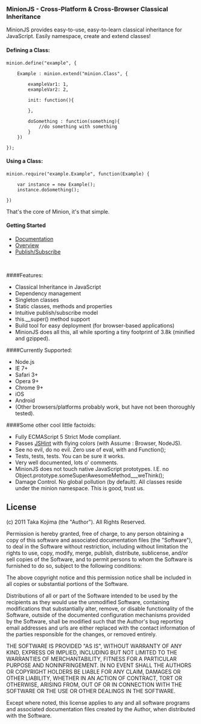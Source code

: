 ### MinionJS - Cross-Platform & Cross-Browser Classical Inheritance

MinionJS provides easy-to-use, easy-to-learn classical inheritance for JavaScript. Easily namespace, create and extend classes!

#### Defining a Class:

	minion.define("example", {
	  
	    Example : minion.extend("minion.Class", {

	        exampleVar1: 1,
	        exampleVar2: 2,

  	        init: function(){
	      
	        },

	        doSomething : function(something){
	            //do something with something
	        }
	    })
	    
	});


#### Using a Class:


	minion.require("example.Example", function(Example) {
	
	    var instance = new Example();
	    instance.doSomething();
	  
	})


That's the core of Minion, it's that simple. 

#### Getting Started

- [Documentation](https://github.com/gigafied/minion/blob/master/docs/getting_started.md)
- [Overview](http://www.screenr.com/wOas)
- [Publish/Subscribe](http://www.screenr.com/cJ5s)


<br>

####Features:

- Classical Inheritance in JavaScript
- Dependency management
- Singleton classes
- Static classes, methods and properties
- Intuitive publish/subscribe model
- this.__super() method support 
- Build tool for easy deployment (for browser-based applications)
- MinionJS does all this, all while sporting a tiny footprint of 3.8k (minified and gzipped).


####Currently Supported:

- Node.js
- IE 7+
- Safari 3+
- Opera 9+ 
- Chrome 9+
- iOS
- Android
- (Other browsers/platforms probably work, but have not been thoroughly tested).


####Some other cool little factoids:

- Fully ECMAScript 5 Strict Mode compliant.
- Passes [JSHint](http://www.jshint.com) with flying colors (with Assume : Browser, NodeJS).
- See no evil, do no evil. Zero use of eval, with and Function();
- Tests, tests, tests. You can be sure it works.
- Very well documented, lots o' comments.
- MinionJS does not touch native JavaScript prototypes. I.E. no Object.prototype.someSuperAwesomeMethod___weThink();
- Damage Control. No global pollution (by default). All classes reside under the minion namespace. This is good, trust us.

## License

(c) 2011 Taka Kojima (the "Author").
All Rights Reserved.

Permission is hereby granted, free of charge, to any person
obtaining a copy of this software and associated documentation
files (the "Software"), to deal in the Software without
restriction, including without limitation the rights to use,
copy, modify, merge, publish, distribute, sublicense, and/or sell
copies of the Software, and to permit persons to whom the
Software is furnished to do so, subject to the following
conditions:

The above copyright notice and this permission notice shall be
included in all copies or substantial portions of the Software.

Distributions of all or part of the Software intended to be used
by the recipients as they would use the unmodified Software,
containing modifications that substantially alter, remove, or
disable functionality of the Software, outside of the documented
configuration mechanisms provided by the Software, shall be
modified such that the Author's bug reporting email addresses and
urls are either replaced with the contact information of the
parties responsible for the changes, or removed entirely.

THE SOFTWARE IS PROVIDED "AS IS", WITHOUT WARRANTY OF ANY KIND,
EXPRESS OR IMPLIED, INCLUDING BUT NOT LIMITED TO THE WARRANTIES
OF MERCHANTABILITY, FITNESS FOR A PARTICULAR PURPOSE AND
NONINFRINGEMENT. IN NO EVENT SHALL THE AUTHORS OR COPYRIGHT
HOLDERS BE LIABLE FOR ANY CLAIM, DAMAGES OR OTHER LIABILITY,
WHETHER IN AN ACTION OF CONTRACT, TORT OR OTHERWISE, ARISING
FROM, OUT OF OR IN CONNECTION WITH THE SOFTWARE OR THE USE OR
OTHER DEALINGS IN THE SOFTWARE.

Except where noted, this license applies to any and all software
programs and associated documentation files created by the
Author, when distributed with the Software.